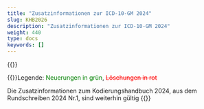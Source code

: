 ```yaml
---
title: "Zusatzinformationen zur ICD-10-GM 2024"
slug: KHB2026
description: "Zusatzinformationen zur ICD-10-GM 2024"
weight: 440
type: docs
keywords: []
---
```

{{<printButton>}}
    
  
  
  {{<markdown>}}Legende: <font color="green">Neuerungen in grün</font>, <font color="red">~~Löschungen in rot~~</font>
  
Die Zusatzinformationen zum Kodierungshandbuch 2024, aus dem Rundschreiben 2024 Nr.1, sind weiterhin gültig
{{</markdown>}}
